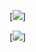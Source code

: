 
[![](https://i.gyazo.com/5ab83a62971bfb40560d789c02a96f83.jpg)]

[![](https://i.gyazo.com/77e9354a800c497a1589f9950a7ad8b1.jpg)]

